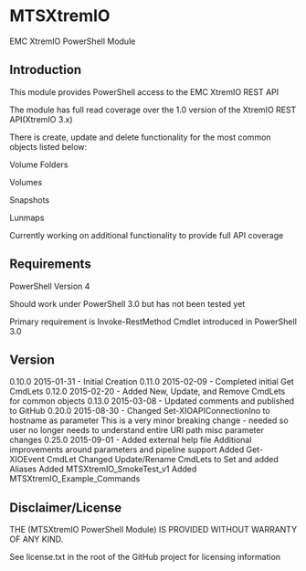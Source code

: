 MTSXtremIO
=============
EMC XtremIO PowerShell Module


Introduction
-------
This module provides PowerShell access to the EMC XtremIO REST API

The module has full read coverage over the 1.0 version of the XtremIO REST API(XtremIO 3.x)

There is create, update and delete functionality for the most common objects listed below:

Volume Folders

Volumes

Snapshots

Lunmaps

Currently working on additional functionality to provide full API coverage


Requirements
-------
PowerShell Version 4

Should work under PowerShell 3.0 but has not been tested yet

Primary requirement is Invoke-RestMethod Cmdlet introduced in PowerShell 3.0


Version
-------
0.10.0 2015-01-31 - Initial Creation
0.11.0 2015-02-09 - Completed initial Get CmdLets
0.12.0 2015-02-20 - Added New, Update, and Remove CmdLets for common objects
0.13.0 2015-03-08 - Updated comments and published to GitHub
0.20.0 2015-08-30 - Changed Set-XIOAPIConnectionIno to hostname as parameter
                    This is a very minor breaking change - needed so user no
                    longer needs to understand entire URI path
                    misc parameter changes
0.25.0 2015-09-01 - Added external help file
                    Additional improvements around parameters and pipeline support
                    Added Get-XIOEvent CmdLet
                    Changed Update/Rename CmdLets to Set and added Aliases
                    Added MTSXtremIO_SmokeTest_v1
		            Added MTSXtremIO_Example_Commands




Disclaimer/License
-----------
THE (MTSXtremIO PowerShell Module) IS PROVIDED WITHOUT WARRANTY OF ANY KIND.

See license.txt in the root of the GitHub project for licensing information
